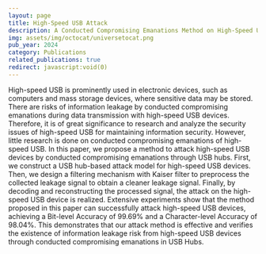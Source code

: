 ```yaml
---
layout: page
title: High-Speed USB Attack
description: A Conducted Compromising Emanations Method on High-Speed USB Devices via USB Hubs
img: assets/img/octocat/universetocat.png
pub_year: 2024
category: Publications
related_publications: true
redirect: javascript:void(0)
---
```


High-speed USB is prominently used in electronic devices, such as computers and mass storage devices, where sensitive data may be stored. There are risks of information leakage by conducted compromising emanations during data transmission with high-speed USB devices. Therefore, it is of great significance to research and analyze the security issues of high-speed USB for maintaining information security. However, little research is done on conducted compromising emanations of high-speed USB. In this paper, we propose a method to attack high-speed USB devices by conducted compromising emanations through USB hubs. First, we construct a USB hub-based attack model for high-speed USB devices. Then, we design a filtering mechanism with Kaiser filter to preprocess the collected leakage signal to obtain a cleaner leakage signal. Finally, by decoding and reconstructing the processed signal, the attack on the high-speed USB device is realized. Extensive experiments show that the method proposed in this paper can successfully attack high-speed USB devices, achieving a Bit-level Accuracy of 99.69% and a Character-level Accuracy of 98.04%. This demonstrates that our attack method is effective and verifies the existence of information leakage risk from high-speed USB devices through conducted compromising emanations in USB Hubs.
